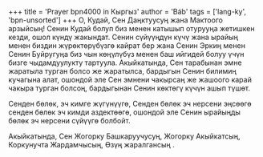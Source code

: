 +++
title = 'Prayer bpn4000 in Кыргыз'
author = 'Báb'
tags = ['lang-ky', 'bpn-unsorted']
+++
О, Кудай, Сен Даңктуусуң жана Мактоого арзыйсың! Сенин Кудай болуп биз менен катышып отурууңа жетишкен кезди, ошол күндү жакындат. Сенин сүйүүңдүн күчү жана ырайың менен биздин жүрөктөрүбүзгө кайрат бер жана Сенин Эркиң менен Сенин Буйругуңа биз чын көңүлүбүз менен баш ийгидей болуу үчүн бизге чыдамдуулукту тартуула. Акыйкатында, Сен тарабынан эмне жаратыла турган болсо же жаратылса, бардыгын Сенин билимиң кучагына алат, ошондой эле Сен эмнени чакырсаң же жашоого карай чакыра турган болсоң, бардыгынан Сенин көктөгү күчүн ашып түшөт.

Сенден бөлөк, эч кимге жүгүнүүгө, Сенден бөлөк эч нерсени эңсөөгө сенден бөлөк эч кимди аздектөөгө, ошондой эле Сенин ырайыңды бөлөк эч нерсени сүйүүгө болбойт.

Акыйкатында, Сен Жогорку Башкаруучусуң, Жогорку Акыйкатсың, Коркунучта Жардамчысың, Өзүң жаралгансың .
